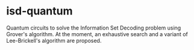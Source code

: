 # isd-quantum

Quantum circuits to solve the Information Set Decoding problem using Grover's algorithm.
At the moment, an exhaustive search and a variant of Lee-Brickell's algorithm are proposed.
